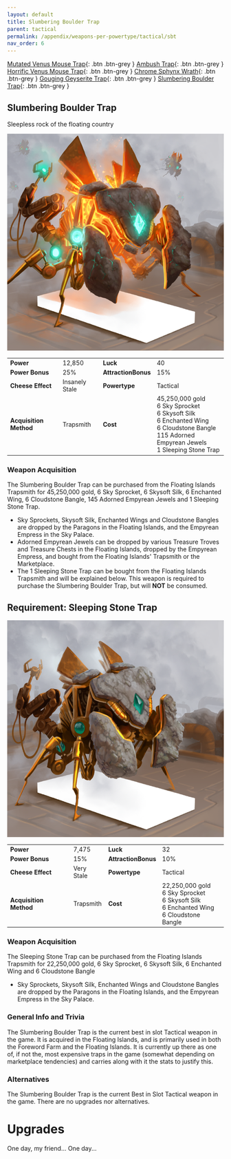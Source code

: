 ```yaml
---
layout: default
title: Slumbering Boulder Trap
parent: tactical
permalink: /appendix/weapons-per-powertype/tactical/sbt
nav_order: 6
---
```

<span class="fs-1">[Mutated Venus Mouse Trap](/appendix/weapons-per-powertype/tactical/mvmt){: .btn .btn-grey } </span><span class="fs-1"> [Ambush Trap](/appendix/weapons-per-powertype/tactical/ambush){: .btn .btn-grey } </span><span class="fs-1"> [Horrific Venus Mouse Trap](/appendix/weapons-per-powertype/tactical/hvmt){: .btn .btn-grey } </span><span class="fs-1"> [Chrome Sphynx Wrath](/appendix/weapons-per-powertype/tactical/csw){: .btn .btn-grey } </span><span class="fs-1"> [Gouging Geyserite Trap](/appendix/weapons-per-powertype/tactical/ggt){: .btn .btn-grey } </span><span class="fs-1"> [Slumbering Boulder Trap](/appendix/weapons-per-powertype/tactical/sbt){: .btn .btn-grey } </span>


## Slumbering Boulder Trap
Sleepless rock of the floating country

<img src="/assets/images/weapons/sbt.png" alt="scary sleeping bug" width="600">

|||||
|---|---|---|---|
| __Power__ 	| 12,850| __Luck__ 	| 40 	|
| __Power Bonus__ 	| 25% 	|__AttractionBonus__ 	| 15% 	|
| __Cheese Effect__ 	| Insanely Stale 	| __Powertype__ 	| Tactical 	|
| __Acquisition Method__ 	| Trapsmith 	| __Cost__ 	| 45,250,000 gold <br> 6 Sky Sprocket <br> 6 Skysoft Silk <br> 6 Enchanted Wing <br> 6 Cloudstone Bangle <br> 115 Adorned Empyrean Jewels <br> 1 Sleeping Stone Trap	|

### Weapon Acquisition
The Slumbering Boulder Trap can be purchased from the Floating Islands Trapsmith for 45,250,000 gold, 6 Sky Sprocket, 6 Skysoft Silk, 6 Enchanted Wing, 6 Cloudstone Bangle, 145 Adorned Empyrean Jewels and 1 Sleeping Stone Trap.
- Sky Sprockets, Skysoft Silk, Enchanted Wings and Cloudstone Bangles are dropped by the Paragons in the Floating Islands, and the Empyrean Empress in the Sky Palace.
- Adorned Empyrean Jewels can be dropped by various Treasure Troves and Treasure Chests in the Floating Islands, dropped by the Empyrean Empress, and bought from the Floating Islands' Trapsmith or the Marketplace.
- The 1 Sleeping Stone Trap can be bought from the Floating Islands Trapsmith and will be explained below. This weapon is required to purchase the Slumbering Boulder Trap, but will **NOT** be consumed.
 
## Requirement: Sleeping Stone Trap

<img src="/assets/images/weapons/sst.png" alt="Sleepy Stagbeetle Trap" width="600">

|||||
|---|---|---|---|
| __Power__ 	| 7,475| __Luck__ 	| 32 	|
| __Power Bonus__ 	| 15% 	|__AttractionBonus__ 	| 10% 	|
| __Cheese Effect__ 	| Very Stale 	| __Powertype__ 	| Tactical 	|
| __Acquisition Method__ 	| Trapsmith 	| __Cost__ 	| 22,250,000 gold <br> 6 Sky Sprocket <br> 6 Skysoft Silk <br> 6 Enchanted Wing <br> 6 Cloudstone Bangle	|

### Weapon Acquisition
The Sleeping Stone Trap can be purchased from the Floating Islands Trapsmith for 22,250,000 gold, 6 Sky Sprocket, 6 Skysoft Silk, 6 Enchanted Wing and 6 Cloudstone Bangle
- Sky Sprockets, Skysoft Silk, Enchanted Wings and Cloudstone Bangles are dropped by the Paragons in the Floating Islands, and the Empyrean Empress in the Sky Palace.

### General Info and Trivia
The Slumbering Boulder Trap is the current best in slot Tactical weapon in the game. It is acquired in the Floating Islands, and is primarily used in both the Foreword Farm and the Floating Islands. It is currently up there as one of, if not the, most expensive traps in the game (somewhat depending on marketplace tendencies) and carries along with it the stats to justify this.

### Alternatives
The Slumbering Boulder Trap is the current Best in Slot Tactical weapon in the game. There are no upgrades nor alternatives.

# Upgrades
One day, my friend...
One day...
